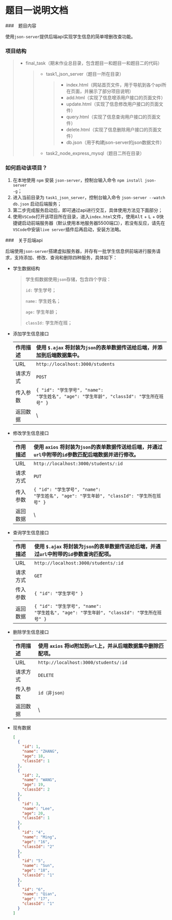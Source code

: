 # 题目一说明文档

###　题目内容

使用`json-server`提供后端api实现学生信息的简单增删改查功能。

### 项目结构

> + final_task（期末作业总目录，包含题目一和题目一和题目二的代码）
>
>   > + task1_json_server（题目一所在目录）
>   >
>   >   > + index.html（网站首页文件，用于导航到各个api所在页面，并展示了部分项目说明）
>   >   > + add.html（实现了信息增添用户接口的页面文件）
>   >   > + update.html（实现了信息修改用户接口的页面文件）
>   >   > + query.html（实现了信息查询用户接口的页面文件）
>   >   > + delete.html（实现了信息删除用户接口的页面文件）
>   >   > + db.json（用于构建json-server的json数据文件）
>   >
>   > + task2_node_express_mysql（题目二所在目录）

### 如何启动该项目？

1. 在本地使用 `npm` 安装 `json-server`，控制台输入命令 <code>npm install json-server -g</code>；
2. 进入当前目录为 `task1_json_server`，控制台输入命令 <code>json-server --watch db.json</code> 启动后端服务；
3. 第二步完成服务启动后，即可通过api进行交互，具体使用方法见下面部分；
4. 使用`VSCode`打开该项目所在目录，进入`index.html`文件，使用<kbd>Alt</kbd> + <kbd>L</kbd> + <kbd>O</kbd>快捷键启动前端服务器（默认使用本地服务器5500端口），若没有反应，请先在`VSCode`中安装`live server`插件后再启动，安装方法略。

###　关于后端api

后端使用`json-server`搭建虚拟服务器，并存有一批学生信息供前端进行服务请求，支持添加、修改、查询和删除四种服务，具体如下：

+ 学生数据结构

  > 学生假数据使用`json`存储，包含四个字段：
  >
  > <code>id:</code> 学生学号；
  >
  > <code>name:</code> 学生姓名；
  >
  > <code>age:</code> 学生年龄；
  >
  > <code>classId:</code> 学生所在班；

+ 添加学生信息接口

  | 作用描述 | 使用 <code>$.ajax</code> 将封装为`json`的表单数据传送给后端，并添加到后端数据集中。 |
  | :------- | :----------------------------------------------------------- |
  | URL      | <code>http://localhost:3000/students</code>                  |
  | 请求方式 | <code>POST</code>                                            |
  | 传入参数 | <code>{ "id": "学生学号", "name": "学生姓名", "age": "学生年龄", "classId": "学生所在班号" }</code> |
  | 返回数据 | \                                                            |

+ 修改学生信息接口

  | 作用描述 | 使用 <code>axios</code> 将封装为`json`的表单数据传送给后端，并通过`url`中附带的`id`参数匹配后端数据并进行修改。 |
  | :------- | :----------------------------------------------------------- |
  | URL      | <code>http://localhost:3000/students/:id</code>              |
  | 请求方式 | <code>PUT</code>                                             |
  | 传入参数 | <code>{ "id": "学生学号", "name": "学生姓名", "age": "学生年龄", "classId": "学生所在班号" }</code> |
  | 返回数据 | \                                                            |

+ 查询学生信息接口

  | 作用描述 | 使用 <code>$.ajax</code> 将封装为`json`的表单数据传送给后端，并通过`url`中附带的`id`参数查询匹配项。 |
  | :------- | :----------------------------------------------------------- |
  | URL      | <code>http://localhost:3000/students/:id</code>              |
  | 请求方式 | <code>GET</code>                                             |
  | 传入参数 | <code>{ "id": "学生学号" }</code>                            |
  | 返回数据 | <code>{ "id": "学生学号", "name": "学生姓名", "age": "学生年龄", "classId": "学生所在班号" }</code> |

+ 删除学生信息接口

  | 作用描述 | 使用 <code>axios</code> 将id附加到`url`上，并从后端数据集中删除匹配项。 |
  | :------- | :----------------------------------------------------------- |
  | URL      | <code>http://localhost:3000/students/:id</code>              |
  | 请求方式 | <code>DELETE</code>                                          |
  | 传入参数 | <code>id（非json）</code>                                    |
  | 返回数据 | \                                                            |

+ 现有数据

  ``` json
  [
    {
      "id": 1,
      "name": "ZHANG",
      "age": 18,
      "classId": 1
    },
    {
      "id": 2,
      "name": "WANG",
      "age": 19,
      "classId": 2
    },
    {
      "id": 3,
      "name": "Lee",
      "age": 20,
      "classId": 1
    },
    {
      "id": "4",
      "name": "Ming",
      "age": "16",
      "classId": "2"
    },
    {
      "id": "5",
      "name": "Sun",
      "age": "18",
      "classId": "1"
    },
    {
      "id": "6",
      "name": "Qian",
      "age": "17",
      "classId": "1"
    }
  ]
  ```

  

